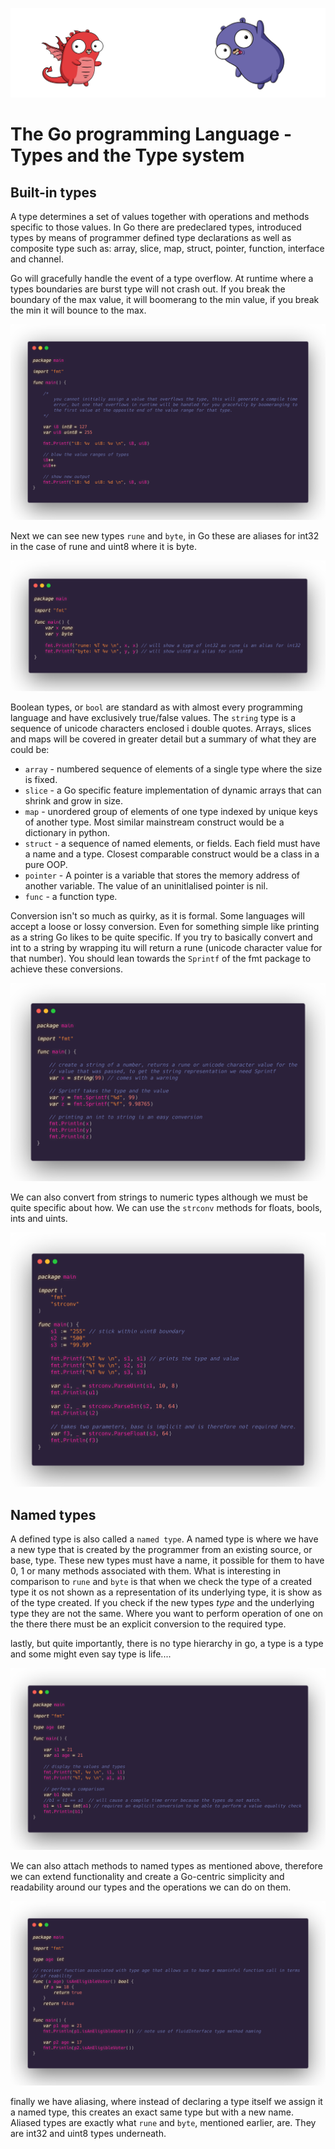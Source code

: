 ![](/assets/gologo.png)

# The Go programming Language - Types and the Type system

## Built-in types

A type determines a set of values together with operations and methods specific to those values. In Go there are predeclared types, introduced types by means of programmer defined type declarations as well as composite type such as: array, slice, map, struct, pointer, function, interface and channel.

Go will gracefully handle the event of a type overflow. At runtime where a types boundaries are burst type will not crash out. If you break the boundary of the max value, it will boomerang to the min value, if you break the min it will bounce to the max.

![](/assets/core/03/03-301-overflow.png)

Next we can see new types `rune` and `byte`, in Go these are aliases for int32 in the case of rune and uint8 where it is byte.

![](/assets/core/03/03-302-rune-byte.png)

Boolean types, or `bool` are standard as with almost every programming language and have exclusively true/false values. The `string` type is a sequence of unicode characters enclosed i double quotes. Arrays, slices and maps will be covered in greater detail but a summary of what they are could be:

- `array` - numbered sequence of elements of a single type where the size is fixed.
- `slice` - a Go specific feature implementation of dynamic arrays that can shrink and grow in size.
- `map` - unordered group of elements of one type indexed by unique keys of another type. Most similar mainstream construct would be a dictionary in python.
- `struct` - a sequence of named elements, or fields. Each field must have a name and a type. Closest comparable construct would be a class in a pure OOP.
- `pointer` - A pointer is a variable that stores the memory address of another variable. The value of an uninitlalised pointer is nil.
- `func` - a function type.

Conversion isn't so much as quirky, as it is formal. Some languages will accept a loose or lossy conversion. Even for something simple like printing as a string Go likes to be quite specific. If you try to basically convert and int to a string by wrapping itu will return a rune (unicode character value for that number). You should lean towards the `Sprintf` of the fmt package to achieve these conversions.

![](/assets/core/03/03-303-conversion.png)

We can also convert from strings to numeric types although we must be quite specific about how. We can use the `strconv` methods for floats, bools, ints and uints.

![](/assets/core/03/03-304-conversion-pt2.png)

## Named types

A defined type is also called a `named type`. A named type is where we have a new type that is created by the programmer from an existing source, or base, type. These new types must have a name, it possible for them to have 0, 1 or many methods associated with them. What is interesting in comparison to `rune` and `byte` is that when we check the type of a created type it os not shown as a representation of its underlying type, it is show as of the type created. If you check if the new types _type_ and the underlying type they are not the same. Where you want to perform operation of one on the there there must be an explicit conversion to the required type.

lastly, but quite importantly, there is no type hierarchy in go, a type is a type and some might even say type is life....

![](/assets/core/03/03-305-named-types.png)

We can also attach methods to named types as mentioned above, therefore we can extend functionality and create a Go-centric simplicity and readability around our types and the operations we can do on them.

![](/assets/core/03/03-306-named-type-methods.png)

finally we have aliasing, where instead of declaring a type itself we assign it a named type, this creates an exact same type but with a new name. Aliased types are exactly what `rune` and `byte`, mentioned earlier, are. They are int32 and uint8 types underneath.
